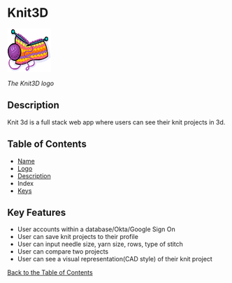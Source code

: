 <a name="top"></a>

# Knit3D

<img src="/static/images/knit.jpg" alt="" width="100px" height="100px" />

_The Knit3D logo_

<a name="desc"></a>

## Description

Knit 3d is a full stack web app where users can see their knit projects in 3d.

<a name="index"></a>

## Table of Contents

- [Name](#top)
- [Logo](#top)
- [Description](#desc)
- Index
- [Keys](#keys)
<!-- - [Technologies and Requirements](#tech)
- [Data Model](#model) -->


<a name="keys"></a>

## Key Features

- User accounts within a database/Okta/Google Sign On
- User can save knit projects to their profile
- User can input needle size, yarn size, rows, type of stitch
- User can compare two projects
- User can see a visual representation(CAD style) of their knit project


[Back to the Table of Contents](#index)